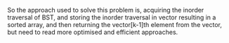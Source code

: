 So the approach used to solve this problem is, acquiring the inorder traversal of BST, and storing the inorder traversal in vector resulting in a sorted array, and then returning the vector[k-1]th element from the vector, but need to read more optimised and efficient approaches.
